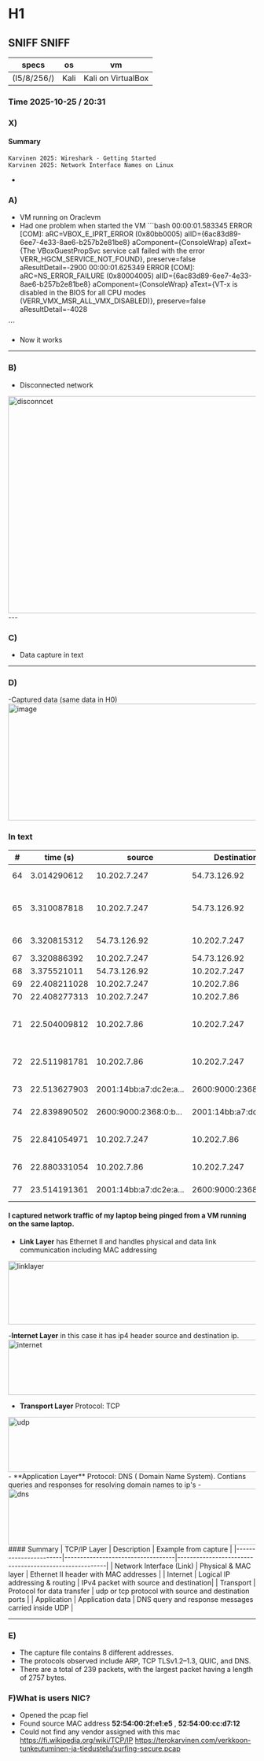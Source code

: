 # H1
## SNIFF SNIFF
| specs | os | vm |
|---------|-------------|--------|
| (I5/8/256/) | Kali | Kali on VirtualBox |
### Time **2025-10-25 / 20:31**



### X)
#### Summary
    Karvinen 2025: Wireshark - Getting Started
    Karvinen 2025: Network Interface Names on Linux
- 
### A)
- VM running on Oraclevm
- Had one problem when started the VM
´´´bash
00:00:01.583345 ERROR [COM]: aRC=VBOX_E_IPRT_ERROR (0x80bb0005) aIID={6ac83d89-6ee7-4e33-8ae6-b257b2e81be8} aComponent={ConsoleWrap} aText={The VBoxGuestPropSvc service call failed with the error VERR_HGCM_SERVICE_NOT_FOUND}, preserve=false aResultDetail=-2900
00:00:01.625349 ERROR [COM]: aRC=NS_ERROR_FAILURE (0x80004005) aIID={6ac83d89-6ee7-4e33-8ae6-b257b2e81be8} aComponent={ConsoleWrap} aText={VT-x is disabled in the BIOS for all CPU modes (VERR_VMX_MSR_ALL_VMX_DISABLED)}, preserve=false aResultDetail=-4028
  
´´´
- Now it works
 ---

### B)
- Disconnected network
<img width="589" height="441" alt="disconncet" src="https://github.com/user-attachments/assets/da17834d-bf92-406f-ac7d-9bccf8701531" />
 ---
 
### C)
- Data capture in text

 ---
### D)
-Captured data (same data in H0)
<img width="1841" height="237" alt="image" src="https://github.com/user-attachments/assets/1465ff0d-ad04-4840-8368-d2ecca466b4d" />

### In text
| # | time (s) | source | Destination | Protocol | Lenght | Description |
|---|-----------|--------|--------|-------------|---------|---------|
| 64 | 3.014290612 | 10.202.7.247 | 54.73.126.92 | TLSv1.2 | 112 | Application Data |
| 65 | 3.310087818 | 10.202.7.247 | 54.73.126.92 | TCP | 112 | TCP Retransmission 52424 → 443 [PSH, ACK] |
| 66 | 3.320815312 | 54.73.126.92 | 10.202.7.247 | TLSv1.2 | 112 | Application Data |
| 67 | 3.320886392 | 10.202.7.247 | 54.73.126.92 | TCP | 66 | ACK |
| 68 | 3.375521011 | 54.73.126.92 | 10.202.7.247 | TCP | 78 | TCP Dup ACK |
| 69 | 22.408211028 | 10.202.7.247 | 10.202.7.86 | DNS | 65 | * |
| 70 | 22.408277313 | 10.202.7.247 | 10.202.7.86 | DNS | 65 | ** |
| 71 | 22.504009812 | 10.202.7.86 | 10.202.7.247 | DNS | 129 | Response: A records 108.156.22.54 jne. |
| 72 | 22.511981781 | 10.202.7.86 | 10.202.7.247 | DNS | 289 | Response: AAAA records (IPv6) |
| 73 | 22.513627903 | 2001:14bb:a7:dc2e:a... | 2600:9000:2368:0:b... | ICMPv6 | 118 | Echo (ping) request seq=1 |
| 74 | 22.839890502 | 2600:9000:2368:0:b... | 2001:14bb:a7:dc2e:a... | ICMPv6 | 118 | Echo (ping) reply seq=1 |
| 75 | 22.841054971 | 10.202.7.247 | 10.202.7.86 | DNS | 132 | Query PTR (IPv6 reverse lookup) |
| 76 | 22.880331054 | 10.202.7.86 | 10.202.7.247 | DNS | 203 | Response: No such name |
| 77 | 23.514191361 | 2001:14bb:a7:dc2e:a... | 2600:9000:2368:0:b... | ICMPv6 | 118 | Echo (ping) request seq=2 |

#### I captured network traffic of my laptop being pinged from a VM running on the same laptop.
- **Link Layer** has Ethernet II and handles physical and data link communication including MAC addressing
<img width="631" height="129" alt="linklayer" src="https://github.com/user-attachments/assets/4b8e121a-8a51-4852-846d-4a5882f6bb02" />

-**Internet Layer** in this case it has ip4 header source and destination ip.
<img width="639" height="112" alt="internet" src="https://github.com/user-attachments/assets/6bc04257-589e-4d5b-b1ea-7bfb020e262e" />
- **Transport Layer**  Protocol: TCP  
<img width="630" height="112" alt="udp" src="https://github.com/user-attachments/assets/723eb369-5fee-4e44-ae2c-90f9d3c605ac" />
- **Application Layer** Protocol: DNS ( Domain Name System). Contians queries and responses for resolving domain names to ip's
- 
  
<img width="629" height="114" alt="dns" src="https://github.com/user-attachments/assets/f32c6119-f5b9-4786-83a6-e09b8fb8d0c9" />
#### Summary 
| TCP/IP Layer           | Description                         | Example from capture                                   |
|-----------------------|-----------------------------------|-------------------------------------------------------|
| Network Interface (Link) | Physical & MAC layer              | Ethernet II header with MAC addresses                  |
| Internet              | Logical IP addressing & routing    | IPv4 packet with source and destination|
| Transport             | Protocol for data transfer          | udp or tcp protocol with source and destination ports   |
| Application           | Application data                    | DNS query and response messages carried inside UDP     |

 ---
### E)
- The capture file contains 8 different addresses.
- The protocols observed include ARP, TCP TLSv1.2–1.3, QUIC, and DNS.
- There are a total of 239 packets, with the largest packet having a length of 2757 bytes.



### F)What is users NIC?
- Opened the pcap fiel
- Found source MAC address **52:54:00:2f:e1:e5** , **52:54:00:cc:d7:12**
- Could not find any vendor assigned with this mac
https://fi.wikipedia.org/wiki/TCP/IP
https://terokarvinen.com/verkkoon-tunkeutuminen-ja-tiedustelu/surfing-secure.pcap
